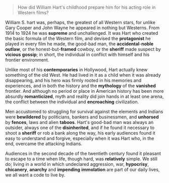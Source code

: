 > How did William Hart's childhood prepare him for his acting role in Western films?



William S. hart was, perhaps, the greatest of all Western stars, for unlike Gary Cooper and John Wayne he appeared in nothing but Westerns. From 1914 to 1924 he was **supreme** and unchallenged. It was Hart who created the basic formula of the Western film, and devised the **protagonist** he played in every film he made, the good-bad man, the **accidental**-**noble** **outlaw**, or the honest-but-**framed** cowboy, or the **sheriff** made suspect by **vicious** **gossip**; in short, the individual in conflict with himself and his frontier environment.



Unlike most of his **contemporaries** in Hollywood, Hart actually knew something of the old West. He had lived in it as a child when it was already disappearing, and his hero was firmly rooted in his memories and experiences, and in both the history and the **mythology** of the **vanished** frontier. And although no period or place in American history has been more absurdly **romanticized**, myth and reality did join hands in at least one arena, the conflict between the individual and **encroaching** civilization.



Men accustomed to struggling for survival against the elements and Indians were **bewildered** by politicians, bankers and businessmen, and **unhorsed** by **fences**, laws and alien **taboos**. Hart's good-bad man was always an outsider, always one of the **disinherited**, and if he found it necessary to shoot a **sheriff** or rob a bank along the way, his early audiences found it easy to understand and forgive, especially when it was Hart who, in the end, overcame the attacking Indians.



Audiences in the second decade of the twentieth century found it pleasant to escape to a time when life, though hard, was **relatively** simple. We still do; living in a world in which undeclared aggression, war, **hypocrisy**, **chicanery**, **anarchy** and **impending** **immolation** are part of our daily lives, we all want a code to live by.